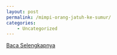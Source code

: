```yaml
---
layout: post
permalink: /mimpi-orang-jatuh-ke-sumur/
categories:
    - Uncategorized
---
```


[Baca Selengkapnya](/03)